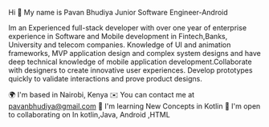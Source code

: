 Hi 👋 My name is Pavan Bhudiya Junior Software Engineer-Android

Im an Experienced full-stack developer with over one year of enterprise experience in Software and Mobile development in Fintech,Banks, University and telecom companies. Knowledge of UI and animation frameworks, MVP application design and complex system designs and have deep technical knowledge of mobile application development.Collaborate with designers to create innovative user experiences. Develop prototypes quickly to validate interactions and prove product designs.

🌍  I'm based in Nairobi, Kenya
✉️  You can contact me at pavanbhudiya@gmail.com
🧠  I'm learning New Concepts in Kotlin
🤝  I'm open to collaborating on In kotlin,Java, Android ,HTML
